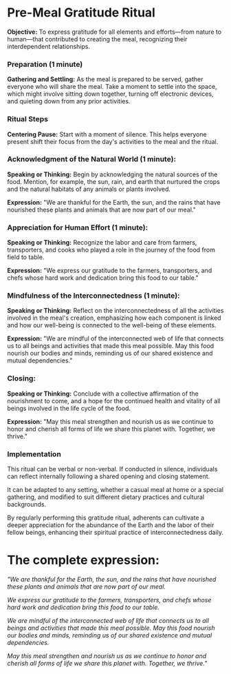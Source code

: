 # Pre-Meal Gratitude Ritual

**Objective:** To express gratitude for all elements and efforts—from nature to human—that contributed to creating the meal, recognizing their interdependent relationships.

### Preparation (1 minute)

**Gathering and Settling:** As the meal is prepared to be served, gather everyone who will share the meal. Take a moment to settle into the space, which might involve sitting down together, turning off electronic devices, and quieting down from any prior activities.


### Ritual Steps

**Centering Pause:** Start with a moment of silence. This helps everyone present shift their focus from the day's activities to the meal and the ritual.

### Acknowledgment of the Natural World (1 minute):

**Speaking or Thinking:** Begin by acknowledging the natural sources of the food. Mention, for example, the sun, rain, and earth that nurtured the crops and the natural habitats of any animals or plants involved.

**Expression:** "We are thankful for the Earth, the sun, and the rains that have nourished these plants and animals that are now part of our meal."

### Appreciation for Human Effort (1 minute):

**Speaking or Thinking:** Recognize the labor and care from farmers, transporters, and cooks who played a role in the journey of the food from field to table.

**Expression:** "We express our gratitude to the farmers, transporters, and chefs whose hard work and dedication bring this food to our table."

### Mindfulness of the Interconnectedness (1 minute):

**Speaking or Thinking:** Reflect on the interconnectedness of all the activities involved in the meal's creation, emphasizing how each component is linked and how our well-being is connected to the well-being of these elements.

**Expression:** "We are mindful of the interconnected web of life that connects us to all beings and activities that made this meal possible. May this food nourish our bodies and minds, reminding us of our shared existence and mutual dependencies."

### Closing:

**Speaking or Thinking:** Conclude with a collective affirmation of the nourishment to come, and a hope for the continued health and vitality of all beings involved in the life cycle of the food.

**Expression:** "May this meal strengthen and nourish us as we continue to honor and cherish all forms of life we share this planet with. Together, we thrive."

### Implementation
This ritual can be verbal or non-verbal. If conducted in silence, individuals can reflect internally following a shared opening and closing statement.

It can be adapted to any setting, whether a casual meal at home or a special gathering, and modified to suit different dietary practices and cultural backgrounds.

By regularly performing this gratitude ritual, adherents can cultivate a deeper appreciation for the abundance of the Earth and the labor of their fellow beings, enhancing their spiritual practice of interconnectedness daily.

# The complete expression:

_"We are thankful for the Earth, the sun, and the rains that have nourished these plants and animals that are now part of our meal._

_We express our gratitude to the farmers, transporters, and chefs whose hard work and dedication bring this food to our table._

_We are mindful of the interconnected web of life that connects us to all beings and activities that made this meal possible. May this food nourish our bodies and minds, reminding us of our shared existence and mutual dependencies._

_May this meal strengthen and nourish us as we continue to honor and cherish all forms of life we share this planet with. Together, we thrive."_